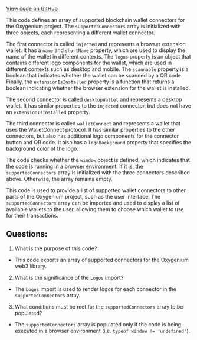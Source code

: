 [View code on GitHub](https://github.com/oxygenium/oxygenium-web3/packages/web3-react/src/constants/supportedConnectors.tsx)

This code defines an array of supported blockchain wallet connectors for the Oxygenium project. The `supportedConnectors` array is initialized with three objects, each representing a different wallet connector. 

The first connector is called `injected` and represents a browser extension wallet. It has a `name` and `shortName` property, which are used to display the name of the wallet in different contexts. The `logos` property is an object that contains different logo components for the wallet, which are used in different contexts such as desktop and mobile. The `scannable` property is a boolean that indicates whether the wallet can be scanned by a QR code. Finally, the `extensionIsInstalled` property is a function that returns a boolean indicating whether the browser extension for the wallet is installed.

The second connector is called `desktopWallet` and represents a desktop wallet. It has similar properties to the `injected` connector, but does not have an `extensionIsInstalled` property.

The third connector is called `walletConnect` and represents a wallet that uses the WalletConnect protocol. It has similar properties to the other connectors, but also has additional logo components for the connector button and QR code. It also has a `logoBackground` property that specifies the background color of the logo.

The code checks whether the `window` object is defined, which indicates that the code is running in a browser environment. If it is, the `supportedConnectors` array is initialized with the three connectors described above. Otherwise, the array remains empty.

This code is used to provide a list of supported wallet connectors to other parts of the Oxygenium project, such as the user interface. The `supportedConnectors` array can be imported and used to display a list of available wallets to the user, allowing them to choose which wallet to use for their transactions.
## Questions: 
 1. What is the purpose of this code?
- This code exports an array of supported connectors for the Oxygenium web3 library.

2. What is the significance of the `Logos` import?
- The `Logos` import is used to render logos for each connector in the `supportedConnectors` array.

3. What conditions must be met for the `supportedConnectors` array to be populated?
- The `supportedConnectors` array is populated only if the code is being executed in a browser environment (i.e. `typeof window != 'undefined'`).
